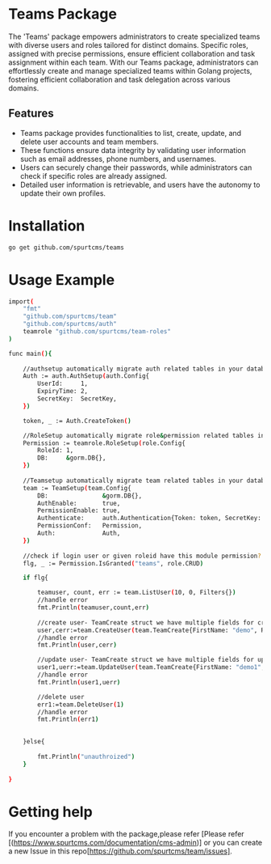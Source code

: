 # Teams Package

The 'Teams' package empowers administrators to create specialized teams with diverse users and roles tailored for distinct domains. Specific roles, assigned with precise permissions, ensure efficient collaboration and task assignment within each team. With our Teams package, administrators can effortlessly create and manage specialized teams within Golang projects, fostering efficient collaboration and task delegation across various domains.


## Features

- Teams package provides functionalities to list, create, update, and delete user accounts and team members. 
- These functions ensure data integrity by validating user information such as email addresses,  phone numbers, and usernames. 
- Users can securely change their passwords, while administrators can check if specific roles are already assigned. 
- Detailed user information is retrievable, and users have the autonomy to update their own profiles. 

# Installation

``` bash
go get github.com/spurtcms/teams
```


# Usage Example


```bash
import(
	"fmt"
	"github.com/spurtcms/team"
	"github.com/spurtcms/auth"
	teamrole "github.com/spurtcms/team-roles"
)

func main(){
	
	//authsetup automatically migrate auth related tables in your databases=.
	Auth := auth.AuthSetup(auth.Config{
		UserId:     1,
		ExpiryTime: 2,
		SecretKey:  SecretKey,
	})

	token, _ := Auth.CreateToken()

	//RoleSetup automatically migrate role&permission related tables in your database.
	Permission := teamrole.RoleSetup(role.Config{
		RoleId: 1,
		DB:     &gorm.DB{},
	})
	
	//Teamsetup automatically migrate team related tables in your database.
	team := TeamSetup(team.Config{
		DB:               &gorm.DB{},
		AuthEnable:       true,
		PermissionEnable: true,
		Authenticate:     auth.Authentication{Token: token, SecretKey: SecretKey},
		PermissionConf:   Permission,
		Auth:             Auth,
	})
	
	//check if login user or given roleid have this module permission?
	flg, _ := Permission.IsGranted("teams", role.CRUD)

	if flg{

		teamuser, count, err := team.ListUser(10, 0, Filters{})
		//handle error
		fmt.Println(teamuser,count,err)
		
		//create user- TeamCreate struct we have multiple fields for creating user
		user,cerr:=team.CreateUser(team.TeamCreate{FirstName: "demo", RoleId: 1, Email: "demo@gmail.com"})
		//handle error
		fmt.Println(user,cerr)

		//update user- TeamCreate struct we have multiple fields for update user
		user1,uerr:=team.UpdateUser(team.TeamCreate{FirstName: "demo1", RoleId: 2, Email: "demo1@gmail.com"}, 1)
		//handle error
		fmt.Println(user1,uerr)

		//delete user
		err1:=team.DeleteUser(1)
		//handle error
		fmt.Println(err1)

		
	}else{
	
		fmt.Println("unauthroized")
	}
	
}

```

# Getting help
If you encounter a problem with the package,please refer [Please refer [(https://www.spurtcms.com/documentation/cms-admin)] or you can create a new Issue in this repo[https://github.com/spurtcms/team/issues]. 

